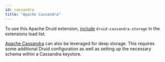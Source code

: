 ```yaml
---
id: cassandra
title: "Apache Cassandra"
---
```


<!--
  ~ Licensed to the Apache Software Foundation (ASF) under one
  ~ or more contributor license agreements.  See the NOTICE file
  ~ distributed with this work for additional information
  ~ regarding copyright ownership.  The ASF licenses this file
  ~ to you under the Apache License, Version 2.0 (the
  ~ "License"); you may not use this file except in compliance
  ~ with the License.  You may obtain a copy of the License at
  ~
  ~   http://www.apache.org/licenses/LICENSE-2.0
  ~
  ~ Unless required by applicable law or agreed to in writing,
  ~ software distributed under the License is distributed on an
  ~ "AS IS" BASIS, WITHOUT WARRANTIES OR CONDITIONS OF ANY
  ~ KIND, either express or implied.  See the License for the
  ~ specific language governing permissions and limitations
  ~ under the License.
  -->


To use this Apache Druid extension, [include](./../extensions.md#loading-extensions) `druid-cassandra-storage` in the extensions load list.

[Apache Cassandra](http://www.datastax.com/what-we-offer/products-services/datastax-enterprise/apache-cassandra) can also
be leveraged for deep storage.  This requires some additional Druid configuration as well as setting up the necessary
schema within a Cassandra keystore.
